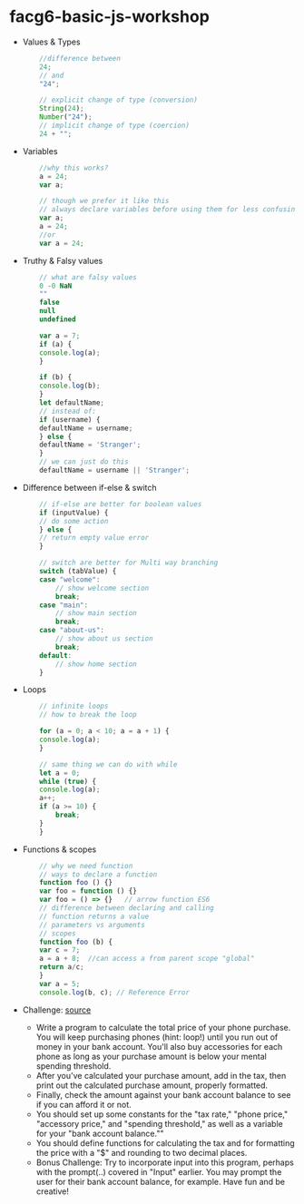 # facg6-basic-js-workshop
* Values & Types
    ```js
        //difference between 
        24;
        // and 
        "24";

        // explicit change of type (conversion)
        String(24);
        Number("24");
        // implicit change of type (coercion)
        24 + "";
    ```
* Variables 
    ```js
        //why this works?
        a = 24;
        var a;

        // though we prefer it like this
        // always declare variables before using them for less confusing code
        var a;
        a = 24;
        //or
        var a = 24;
    ```
* Truthy & Falsy values
    ```js
        // what are falsy values
        0 -0 NaN
        ""
        false
        null
        undefined

        var a = 7;
        if (a) {
        console.log(a);
        }

        if (b) {
        console.log(b);
        }
        let defaultName;
        // instead of:
        if (username) {
        defaultName = username;
        } else {
        defaultName = 'Stranger';
        }
        // we can just do this
        defaultName = username || 'Stranger';
    ```
* Difference between if-else & switch
    ```js
        // if-else are better for boolean values
        if (inputValue) {
        // do some action
        } else {
        // return empty value error
        }

        // switch are better for Multi way branching
        switch (tabValue) {
        case "welcome":
            // show welcome section
            break;
        case "main":
            // show main section
            break;
        case "about-us":
            // show about us section
            break;
        default:
            // show home section
        }
    ```
* Loops
    ```js
        // infinite loops
        // how to break the loop

        for (a = 0; a < 10; a = a + 1) {
        console.log(a);
        }

        // same thing we can do with while
        let a = 0;
        while (true) {
        console.log(a);
        a++;
        if (a >= 10) {
            break;
        }
        }
    ```
* Functions & scopes
    ```js
        // why we need function
        // ways to declare a function
        function foo () {}
        var foo = function () {}
        var foo = () => {}   // arrow function ES6
        // difference between declaring and calling
        // function returns a value
        // parameters vs arguments
        // scopes
        function foo (b) {
        var c = 7;
        a = a + 8;  //can access a from parent scope "global"
        return a/c;
        }
        var a = 5;
        console.log(b, c); // Reference Error
    ```
* Challenge: [source](https://github.com/getify/You-Dont-Know-JS/blob/master/up%20%26%20going/ch1.md#practice)

  - Write a program to calculate the total price of your phone purchase. You will keep purchasing phones (hint: loop!) until you run out of money in your bank account. You'll also buy accessories for each phone as long as your purchase amount is below your mental spending threshold.
  - After you've calculated your purchase amount, add in the tax, then print out the calculated purchase amount, properly formatted.
  - Finally, check the amount against your bank account balance to see if you can afford it or not.
  - You should set up some constants for the "tax rate," "phone price," "accessory price," and "spending threshold," as well as a variable for your "bank account balance.""
  - You should define functions for calculating the tax and for formatting the price with a "$" and rounding to two decimal places.
  - Bonus Challenge: Try to incorporate input into this program, perhaps with the prompt(..) covered in "Input" earlier. You may prompt the user for their bank account balance, for example. Have fun and be creative!



